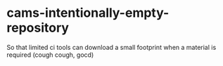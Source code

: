 # cams-intentionally-empty-repository
So that limited ci tools can download a small footprint when a material is required (cough cough, gocd)
